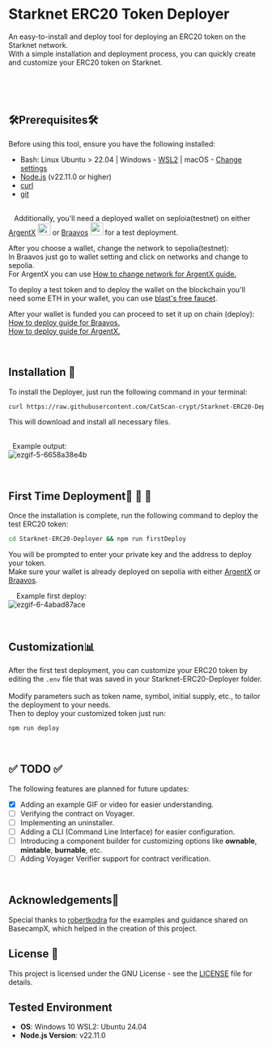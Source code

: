 

# Starknet ERC20 Token Deployer

An easy-to-install and deploy tool for deploying an ERC20 token on the Starknet network. &nbsp; \
With a simple installation and deployment process, you can quickly create and customize your ERC20 token on Starknet.
&nbsp;
&nbsp;

&nbsp;

&nbsp;
## 🛠️Prerequisites🛠️

Before using this tool, ensure you have the following installed:

- Bash: Linux Ubuntu > 22.04 | Windows - [WSL2](https://www.sitepoint.com/wsl2) | macOS - [Change settings](https://alvinwanjala.com/blog/set-bash-default-macos-shell)
- [Node.js](https://nodejs.org/) (v22.11.0 or higher)
- [curl](https://curl.se/)
- [git](https://git-scm.com/)&nbsp; 

\
``
``
Additionally, you'll need a deployed wallet on seploia(testnet) on either [ArgentX](https://www.argent.xyz/)
[<img src="https://github.com/user-attachments/assets/bd83597e-0ee3-483a-b299-88959d43c743" width="25" height="23">](https://www.argent.xyz/) 
or 
[Braavos](https://braavos.app/)
[<img src="https://github.com/user-attachments/assets/dd9739be-d81e-430e-a3be-b3b9d3375a7d" width="25" height="25">](https://braavos.app/)
for a test deployment. &nbsp;

After you choose a wallet, change the network to sepolia(testnet): &nbsp; \
In Braavos just go to wallet setting and click on networks and change to sepolia. &nbsp; \
For ArgentX you can use [How to change network for ArgentX guide.](https://docs.argent.xyz/argent-wallets/argent-x/adding-custom-rpcs) &nbsp; 

To deploy a test token and to deploy the wallet on the blockchain you'll need some ETH in your wallet, you can use [blast's free faucet](https://blastapi.io/faucets/starknet-sepolia-eth). &nbsp; 

After your wallet is funded you can proceed to set it up on chain (deploy): &nbsp; \
[How to deploy guide for Braavos.](https://braavos.app/faq/setting-up-your-braavos-wallet-easy-starknet-guide/) &nbsp; \
[How to deploy guide for ArgentX.](https://support.argent.xyz/hc/en-us/articles/8802319054237-How-to-activate-deploy-my-Argent-X-wallet#:~:text=To%20deploy%20the%20wallet%2C%20you,to%20your%20own%20wallet%20address.) &nbsp; 

&nbsp;
&nbsp;

## Installation 🦾

To install the Deployer, just run the following command in your terminal:

```bash
curl https://raw.githubusercontent.com/CatScan-crypt/Starknet-ERC20-Deployer/refs/heads/main/bash/curlPack.bash | bash
```
This will download and install all necessary files. &nbsp; \
&nbsp;

&nbsp;
Example output: &nbsp; \
![ezgif-5-6658a38e4b](https://github.com/user-attachments/assets/60a99204-7515-4cd3-891c-0b10b6193389)

&nbsp;
&nbsp;

## First Time Deployment🚀 🚀 🚀 

Once the installation is complete, run the following command to deploy the test ERC20 token:

```bash
cd Starknet-ERC20-Deployer && npm run firstDeploy
```

You will be prompted to enter your private key and the address to deploy your token. &nbsp; \
Make sure your wallet is already deployed on sepolia with either [ArgentX](https://www.argent.xyz/) or [Braavos](https://braavos.xyz/).

&nbsp;
&nbsp;
Example first deploy: &nbsp; \
![ezgif-6-4abad87ace](https://github.com/user-attachments/assets/9c697f7d-697d-4730-a550-5eb3c5f9d7e0)

&nbsp;
## Customization📊

After the first test deployment, you can customize your ERC20 token by editing the `.env` file that was saved in your Starknet-ERC20-Deployer folder. &nbsp; \
Modify parameters such as token name, symbol, initial supply, etc., to tailor the deployment to your needs. &nbsp; \
Then to deploy your customized token just run:

```bash
npm run deploy
```

&nbsp;
## ✅ TODO ✅

The following features are planned for future updates:

- [x] Adding an example GIF or video for easier understanding.
- [ ] Verifying the contract on Voyager.
- [ ] Implementing an uninstaller.
- [ ] Adding a CLI (Command Line Interface) for easier configuration.
- [ ] Introducing a component builder for customizing options like **ownable**, **mintable**, **burnable**, etc.
- [ ] Adding Voyager Verifier support for contract verification.
&nbsp;

&nbsp;
## Acknowledgements💖

Special thanks to [robertkodra](https://github.com/robertkodra) for the examples and guidance shared on BasecampX, which helped in the creation of this project. 
&nbsp;
&nbsp;
## License 🔐
This project is licensed under the GNU License - see the [LICENSE](LICENSE) file for details.
&nbsp;
&nbsp;
## Tested Environment
- **OS**: Windows 10 WSL2: Ubuntu 24.04
- **Node.js Version**: v22.11.0


